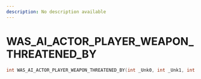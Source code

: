 ```yaml
---
description: No description available 
---
```


# WAS_AI_ACTOR_PLAYER_WEAPON_THREATENED_BY

```cpp
int WAS_AI_ACTOR_PLAYER_WEAPON_THREATENED_BY(int _Unk0, int _Unk1, int _Unk2);
```